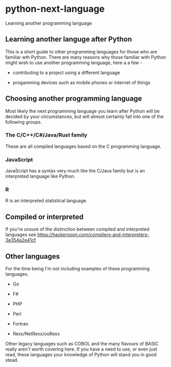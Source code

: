 # python-next-language
Learning another programming language

## Learning another languge after Python

This is a short guide to other programming languages for those who are familiar wth Python. There are many reasons why those 
familiar with Python might wish to use another programming language, here a a few -

 * contributing to a project using a different language
 
 * progamming devices such as mobile phones or internet of things

## Choosing another programming language

Most likely the next programming language you learn after Python will be decided by your circumstances, but will almost certainly fall into one of the following groups.

### The C/C++/C#/Java/Rust family

These are all compiled languages based on the C programming language.

### JavaScript

JavaScript has a syntax very much like the C/Java family but is an interpreted language like Python.

### R

R is an interpreted statistical language.

## Compiled or interpreted

If you're unsure of the distinction between compiled and interpreted languages see https://hackernoon.com/compilers-and-interpreters-3e354a2e41cf

## Other languages

For the time being I'm not including examples of these programming languages.

* Go

* F#

* PHP

* Perl

* Fortran

* Rexx/NetRexx/ooRexx

Other legacy languages such as COBOL and the many flavours of BASIC really aren't worth covering here.  If you have
a need to use, or even just read, these languages your knowledge of Python will stand you in good stead.
